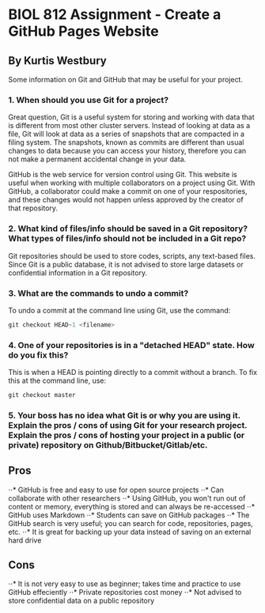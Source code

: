 # BIOL 812 Assignment - Create a GitHub Pages Website

## By Kurtis Westbury

Some information on Git and GitHub that may be useful for your project.

### 1. When should you use Git for a project?

Great question, Git is a useful system for storing and working with data that is different from most other cluster servers. Instead of looking at data as a file, Git will look at data as a series of snapshots that are compacted in a filing system. The snapshots, known as commits are different than usual changes to data because you can access your history, therefore you can not make a permanent accidental change in your data.

GitHub is the web service for version control using Git. This website is useful when working with multiple collaborators on a project using Git. With GitHub, a collaborator could make a commit on one of your respositories, and these changes would not happen unless approved by the creator of that repository.

### 2. What kind of files/info should be saved in a Git repository? What types of files/info should not be included in a Git repo?

Git repositories should be used to store codes, scripts, any text-based files. Since Git is a public database, it is not advised to store large datasets or confidential information in a Git repository.

### 3. What are the commands to undo a commit?

To undo a commit at the command line using Git, use the command:

```javascript
git checkout HEAD~1 <filename>
```

### 4. One of your repositories is in a "detached HEAD" state. How do you fix this?

This is when a HEAD is pointing directly to a commit without a branch. To fix this at the command line, use:

```javascript
git checkout master
```

### 5. Your boss has no idea what Git is or why you are using it. Explain the pros / cons of using Git for your research project. Explain the pros / cons of hosting your project in a public (or private) repository on Github/Bitbucket/Gitlab/etc.

## Pros
⋅⋅* GitHub is free and easy to use for open source projects
⋅⋅* Can collaborate with other researchers
⋅⋅* Using GitHub, you won't run out of content or memory, everything is stored and can always be re-accessed
⋅⋅* GitHub uses Markdown
⋅⋅* Students can save on GitHub packages
⋅⋅* The GitHub search is very useful; you can search for code, repositories, pages, etc.
⋅⋅* It is great for backing up your data instead of saving on an external hard drive


## Cons
⋅⋅* It is not very easy to use as beginner; takes time and practice to use GitHub effeciently
⋅⋅* Private repositories cost money
⋅⋅* Not advised to store confidential data on a public repository
